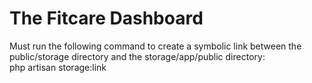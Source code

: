 # The Fitcare Dashboard
Must run the following command to create a symbolic link between the public/storage directory and the storage/app/public directory: <br>
php artisan storage:link
